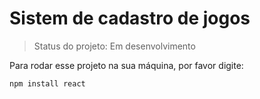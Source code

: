 <h1>Sistem de cadastro de jogos</h1>

> Status do projeto: Em desenvolvimento

Para rodar esse projeto na sua máquina, por favor digite:

```
npm install react 
```

